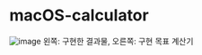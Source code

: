 # macOS-calculator
![image](https://github.com/newdoin/macOS-calculator/assets/121351760/bd999169-5006-4307-9c64-d4f3454c9eba)
왼쪽: 구현한 결과물, 오른쪽: 구현 목표 계산기
